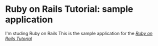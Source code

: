 # Ruby on Rails Tutorial: sample application
I'm studing Ruby on Rails
This is the sample application for
the [*Ruby on Rails Tutorial*](http://railstutorial.org/)